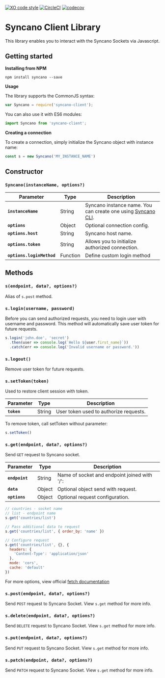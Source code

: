 [![XO code style](https://img.shields.io/badge/code_style-XO-5ed9c7.svg)](https://github.com/sindresorhus/xo)   [![CircleCI](https://circleci.com/gh/Syncano/syncano-client-js.svg?style=shield&circle-token=2efee697e0cee80591aec86e022a9dbe0b3b25b8)](https://circleci.com/gh/Syncano/syncano-client-js)   [![codecov](https://codecov.io/gh/Syncano/syncano-client-js/branch/devel/graph/badge.svg)](https://codecov.io/gh/Syncano/syncano-client-js)

# Syncano Client Library

This library enables you to interact with the Syncano Sockets via Javascript.

## Getting started

**Installing from NPM**

    npm install syncano --save

**Usage**

The library supports the CommonJS syntax:

```js
var Syncano = require('syncano-client');
```

You can also use it with ES6 modules:

```js
import Syncano from 'syncano-client';
```

**Creating a connection**

To create a connection, simply initialize the Syncano object with instance name:

```js
const s = new Syncano('MY_INSTANCE_NAME')
```

## Constructor

### `Syncano(instanceName, options?)`

| Parameter | Type | Description |
|-----------|------|-------------|
| **`instanceName`** | String | Syncano instance name. You can create one using [Syncano CLI](https://github.com/Syncano/syncano-node-cli). |
| **`options`** | Object | Optional connection config. |
| **`options.host`** | String | Syncano host name. |
| **`options.token`** | String | Allows you to initialize authorized connection. |
| **`options.loginMethod`** |  Function | Define custom login method |

## Methods

### `s(endpoint, data?, options?)`

Alias of `s.post` method.

### `s.login(username, password)`

Before you can send authorized requests, you need to login user with username and password. This method will automatically save user token for future requests.

```js
s.login('john.doe', 'secret')
  .then(user => console.log(`Hello ${user.first_name}`))
  .catch(err => console.log('Invalid username or password.'))
```

### `s.logout()`

Remove user token for future requests.

### `s.setToken(token)`

Used to restore client session with token.

| Parameter | Type | Description |
|-----------|------|-------------|
| **`token`** | String | User token used to authorize requests.  |

To remove token, call setToken without parameter:

```js
s.setToken()
```

### `s.get(endpoint, data?, options?)`

Send `GET` request to Syncano socket.

| Parameter | Type | Description |
|-----------|------|-------------|
| **`endpoint`** | String | Name of socket and endpoint joined with '/':  |
| **`data`** | Object | Optional object send with request. |
| **`options`** | Object | Optional request configuration. |


```js
// countries - socket name
// list - endpoint name
s.get('countries/list')

// Pass additional data to request
s.get('countries/list', { order_by: 'name' })

// Configure request
s.get('countries/list', {}, {
  headers: {
    'Content-Type': 'application/json'
  },
  mode: 'cors',
  cache: 'default'
})
```

For more options, view official [fetch documentation](https://fetch.spec.whatwg.org/)

### `s.post(endpoint, data?, options?)`

Send `POST` request to Syncano Socket. View `s.get` method for more info.

### `s.delete(endpoint, data?, options?)`

Send `DELETE` request to Syncano Socket. View `s.get` method for more info.

### `s.put(endpoint, data?, options?)`

Send `PUT` request to Syncano Socket. View `s.get` method for more info.

### `s.patch(endpoint, data?, options?)`

Send `PATCH` request to Syncano Socket. View `s.get` method for more info.
